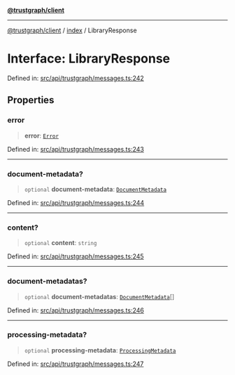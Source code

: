 [**@trustgraph/client**](../../README.md)

***

[@trustgraph/client](../../README.md) / [index](../README.md) / LibraryResponse

# Interface: LibraryResponse

Defined in: [src/api/trustgraph/messages.ts:242](https://github.com/trustgraph-ai/trustgraph-ts-client/blob/24d0d0886a310c1fecf9e6fc95cd3a24cf32c92e/src/api/trustgraph/messages.ts#L242)

## Properties

### error

> **error**: [`Error`](../type-aliases/Error.md)

Defined in: [src/api/trustgraph/messages.ts:243](https://github.com/trustgraph-ai/trustgraph-ts-client/blob/24d0d0886a310c1fecf9e6fc95cd3a24cf32c92e/src/api/trustgraph/messages.ts#L243)

***

### document-metadata?

> `optional` **document-metadata**: [`DocumentMetadata`](DocumentMetadata.md)

Defined in: [src/api/trustgraph/messages.ts:244](https://github.com/trustgraph-ai/trustgraph-ts-client/blob/24d0d0886a310c1fecf9e6fc95cd3a24cf32c92e/src/api/trustgraph/messages.ts#L244)

***

### content?

> `optional` **content**: `string`

Defined in: [src/api/trustgraph/messages.ts:245](https://github.com/trustgraph-ai/trustgraph-ts-client/blob/24d0d0886a310c1fecf9e6fc95cd3a24cf32c92e/src/api/trustgraph/messages.ts#L245)

***

### document-metadatas?

> `optional` **document-metadatas**: [`DocumentMetadata`](DocumentMetadata.md)[]

Defined in: [src/api/trustgraph/messages.ts:246](https://github.com/trustgraph-ai/trustgraph-ts-client/blob/24d0d0886a310c1fecf9e6fc95cd3a24cf32c92e/src/api/trustgraph/messages.ts#L246)

***

### processing-metadata?

> `optional` **processing-metadata**: [`ProcessingMetadata`](ProcessingMetadata.md)

Defined in: [src/api/trustgraph/messages.ts:247](https://github.com/trustgraph-ai/trustgraph-ts-client/blob/24d0d0886a310c1fecf9e6fc95cd3a24cf32c92e/src/api/trustgraph/messages.ts#L247)
